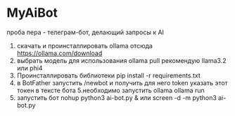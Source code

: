 # MyAiBot
проба пера - телеграм-бот, делающий запросы к AI

1. скачать и проинсталлировать ollama отсюда https://ollama.com/download
2. выбрать модель для использования
ollama pull <model>
рекомендую llama3.2 или phi4
3. Проинсталлировать библиотеки
pip install -r requirements.txt
4. в BotFather запустить /newbot и получить для него token
указать этот токен в тексте бота
5.необходимо запустить ollama
ollama run <model> 
6. запустить бот
nohup python3 ai-bot.py &
или
screen -d -m python3 ai-bot.py
